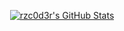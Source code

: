 <p align="center">
<a href="https://awesome-github-stats.azurewebsites.net/index.html??cardType=github&theme=dark&preferLogin=true">
<img alt="rzc0d3r's GitHub Stats" src="https://awesome-github-stats.azurewebsites.net/user-stats/rzc0d3r?cardType=github&theme=dark&preferLogin=true"/>
</a>
</p>
